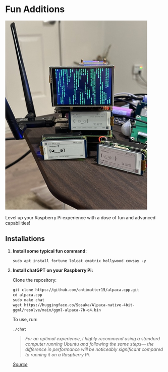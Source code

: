 # Fun Additions
![](../images/GroupPhoto.jpeg)

Level up your Raspberry Pi experience with a dose of fun and advanced capabilities!
## **Installations**

1. **Install some typical fun command:**
    ```
   sudo apt install fortune lolcat cmatrix hollywood cowsay -y
   ```

2. **Install chatGPT on your Raspberry Pi:**<br />
   
   Clone the repository:
   ```
   git clone https://github.com/antimatter15/alpaca.cpp.git
   cd alpaca.cpp
   sudo make chat
   wget https://huggingface.co/Sosaka/Alpaca-native-4bit-ggml/resolve/main/ggml-alpaca-7b-q4.bin
   ```   
   To use, run:
   ```
   ./chat
   ```
    > *For an optimal experience, I highly recommend using a standard computer running Ubuntu and following the same steps— the difference in performance will be noticeably significant compared to running it on a Raspberry Pi.*
    
    _[Source](https://github.com/antimatter15/alpaca.cpp)_<br />
    <br />
